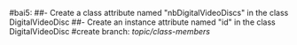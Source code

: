 #bai5:
##- Create a class attribute named "nbDigitalVideoDiscs" in the class DigitalVideoDisc
##- Create an instance attribute named "id" in the class DigitalVideoDisc
#create branch: 
*topic/class-members* 

